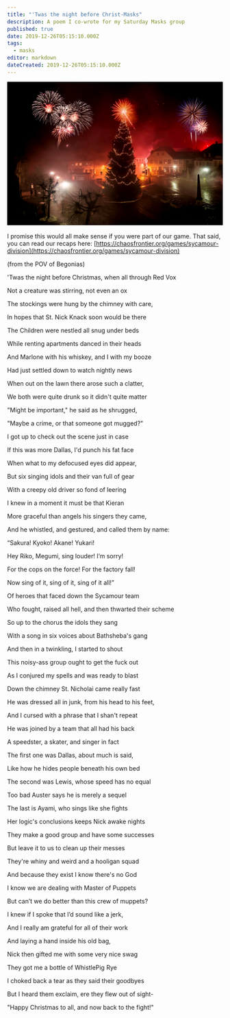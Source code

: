 ```yaml
---
title: "'Twas the night before Christ-Masks"
description: A poem I co-wrote for my Saturday Masks group
published: true
date: 2019-12-26T05:15:10.000Z
tags:
  - masks
editor: markdown
dateCreated: 2019-12-26T05:15:10.000Z
---
```


![Featured Image](twas-the-night-before-christ-masks.jpg)

I promise this would all make sense if you were part of our game. That said, you can read our recaps here: [https://chaosfrontier.org/games/sycamour-division](https://chaosfrontier.org/games/sycamour-division)

(from the POV of Begonias)

'Twas the night before Christmas, when all through Red Vox

Not a creature was stirring, not even an ox

The stockings were hung by the chimney with care,

In hopes that St. Nick Knack soon would be there

The Children were nestled all snug under beds

While renting apartments danced in their heads

And Marlone with his whiskey, and I with my booze

Had just settled down to watch nightly news

When out on the lawn there arose such a clatter,

We both were quite drunk so it didn't quite matter

"Might be important," he said as he shrugged,

"Maybe a crime, or that someone got mugged?"

I got up to check out the scene just in case

If this was more Dallas, I'd punch his fat face

When what to my defocused eyes did appear,

But six singing idols and their van full of gear

With a creepy old driver so fond of leering

I knew in a moment it must be that Kieran

More graceful than angels his singers they came,

And he whistled, and gestured, and called them by name:

“Sakura! Kyoko! Akane! Yukari!

Hey Riko, Megumi, sing louder! I’m sorry!

For the cops on the force! For the factory fall!

Now sing of it, sing of it, sing of it all!”

Of heroes that faced down the Sycamour team

Who fought, raised all hell, and then thwarted their scheme

So up to the chorus the idols they sang

With a song in six voices about Bathsheba's gang

And then in a twinkling, I started to shout

This noisy-ass group ought to get the fuck out

As I conjured my spells and was ready to blast

Down the chimney St. Nicholai came really fast

He was dressed all in junk, from his head to his feet,

And I cursed with a phrase that I shan't repeat

He was joined by a team that all had his back

A speedster, a skater, and singer in fact

The first one was Dallas, about much is said,

Like how he hides people beneath his own bed

The second was Lewis, whose speed has no equal

Too bad Auster says he is merely a sequel

The last is Ayami, who sings like she fights

Her logic's conclusions keeps Nick awake nights

They make a good group and have some successes

But leave it to us to clean up their messes

They're whiny and weird and a hooligan squad

And because they exist I know there's no God

I know we are dealing with Master of Puppets

But can’t we do better than this crew of muppets?

I knew if I spoke that I’d sound like a jerk,

And I really am grateful for all of their work

And laying a hand inside his old bag,

Nick then gifted me with some very nice swag

They got me a bottle of WhistlePig Rye

I choked back a tear as they said their goodbyes

But I heard them exclaim, ere they flew out of sight-

"Happy Christmas to all, and now back to the fight!"


    